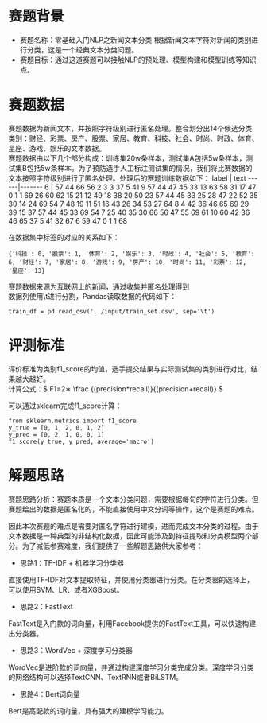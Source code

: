 # 赛题背景
- 赛题名称：零基础入门NLP之新闻文本分类
根据新闻文本字符对新闻的类别进行分类，这是一个经典文本分类问题。
- 赛题目标：通过这道赛题可以接触NLP的预处理、模型构建和模型训练等知识点。
# 赛题数据
赛题数据为新闻文本，并按照字符级别进行匿名处理。整合划分出14个候选分类类别：财经、彩票、房产、股票、家居、教育、科技、社会、时尚、时政、体育、星座、游戏、娱乐的文本数据。  
赛题数据由以下几个部分构成：训练集20w条样本，测试集A包括5w条样本，测试集B包括5w条样本。为了预防选手人工标注测试集的情况，我们将比赛数据的文本按照字符级别进行了匿名处理。处理后的赛题训练数据如下：
label |	text
------|-------
6     |	57 44 66 56 2 3 3 37 5 41 9 57 44 47 45 33 13 63 58 31 17 47 0 1 1 69 26 60 62 15 21 12 49 18 38 20 50 23 57 44 45 33 25 28 47 22 52 35 30 14 24 69 54 7 48 19 11 51 16 43 26 34 53 27 64 8 4 42 36 46 65 69 29 39 15 37 57 44 45 33 69 54 7 25 40 35 30 66 56 47 55 69 61 10 60 42 36 46 65 37 5 41 32 67 6 59 47 0 1 1 68

在数据集中标签的对应的关系如下：
```
{'科技': 0, '股票': 1, '体育': 2, '娱乐': 3, '时政': 4, '社会': 5, '教育': 6, '财经': 7, '家居': 8, '游戏': 9, '房产': 10, '时尚': 11, '彩票': 12, '星座': 13}
```
赛题数据来源为互联网上的新闻，通过收集并匿名处理得到  
数据列使用\t进行分割，Pandas读取数据的代码如下：
```
train_df = pd.read_csv('../input/train_set.csv', sep='\t')
```
# 评测标准
评价标准为类别f1_score的均值，选手提交结果与实际测试集的类别进行对比，结果越大越好。  
计算公式：$ F1=2∗ \frac {(precision*recall)}{(precision+recall)} $  

可以通过sklearn完成f1_score计算：
```
from sklearn.metrics import f1_score
y_true = [0, 1, 2, 0, 1, 2]
y_pred = [0, 2, 1, 0, 0, 1]
f1_score(y_true, y_pred, average='macro')
```
# 解题思路
赛题思路分析：赛题本质是一个文本分类问题，需要根据每句的字符进行分类。但赛题给出的数据是匿名化的，不能直接使用中文分词等操作，这个是赛题的难点。

因此本次赛题的难点是需要对匿名字符进行建模，进而完成文本分类的过程。由于文本数据是一种典型的非结构化数据，因此可能涉及到特征提取和分类模型两个部分。为了减低参赛难度，我们提供了一些解题思路供大家参考：

- 思路1：TF-IDF + 机器学习分类器

直接使用TF-IDF对文本提取特征，并使用分类器进行分类。在分类器的选择上，可以使用SVM、LR、或者XGBoost。

- 思路2：FastText

FastText是入门款的词向量，利用Facebook提供的FastText工具，可以快速构建出分类器。

- 思路3：WordVec + 深度学习分类器

WordVec是进阶款的词向量，并通过构建深度学习分类完成分类。深度学习分类的网络结构可以选择TextCNN、TextRNN或者BiLSTM。

- 思路4：Bert词向量

Bert是高配款的词向量，具有强大的建模学习能力。
